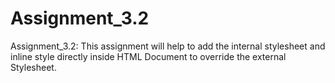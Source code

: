 # Assignment_3.2
Assignment_3.2: This assignment will help to add the internal stylesheet and inline style directly inside HTML Document to override the external Stylesheet.
